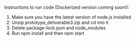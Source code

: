 Instructions to run code (Dockerized version coming soon!):
1. Make sure you have the latest version of node.js installed
2. Unzip prototype_deliverable3.zip and cd into it
3. Delete package-lock.json and node_modules
4. Run npm install and then npm start

